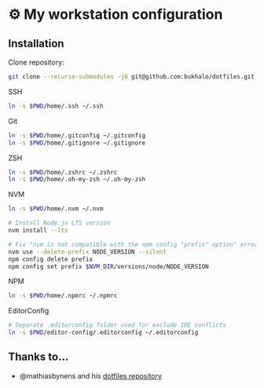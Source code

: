 # ⚙️ My workstation configuration

## Installation
Clone repository:

```bash
git clone --recurse-submodules -j8 git@github.com:bukhalo/dotfiles.git ~/.dotfiles
```

SSH
```bash
ln -s $PWD/home/.ssh ~/.ssh
```

Git
```bash
ln -s $PWD/home/.gitconfig ~/.gitconfig
ln -s $PWD/home/.gitignore ~/.gitignore
```

ZSH
```bash
ln -s $PWD/home/.zshrc ~/.zshrc
ln -s $PWD/home/.oh-my-zsh ~/.oh-my-zsh
```

NVM
```bash
ln -s $PWD/home/.nvm ~/.nvm

# Install Node.js LTS version
nvm install --lts 

# Fix "nvm is not compatible with the npm config "prefix" option" error
nvm use --delete-prefix NODE_VERSION --silent
npm config delete prefix
npm config set prefix $NVM_DIR/versions/node/NODE_VERSION
```

NPM
```bash
ln -s $PWD/home/.npmrc ~/.npmrc
```

EditorConfig
```bash
# Separate .editorconfig folder used for exclude IDE conflicts
ln -s $PWD/editor-config/.editorconfig ~/.editorconfig
```

## Thanks to…
* @mathiasbynens and his [dotfiles repository](https://github.com/mathiasbynens/dotfiles)
